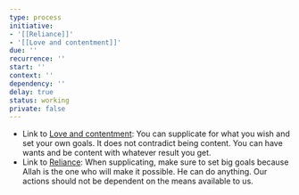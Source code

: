 ```yaml
---
type: process
initiative:
- '[[Reliance]]'
- '[[Love and contentment]]'
due: ''
recurrence: ''
start: ''
context: ''
dependency: ''
delay: true
status: working
private: false
---
```


* Link to [Love and contentment](docs/sidebar1/Initiatives/good%20traits/Love%20and%20contentment.md): You can supplicate for what you wish and set your own goals. It does not contradict being content. You can have wants and be content with whatever result you get.
* Link to [Reliance](docs/sidebar1/Initiatives/good%20traits/Reliance.md): When supplicating, make sure to set big goals because Allah is the one who will make it possible. He can do anything. Our actions should not be dependent on the means available to us.

